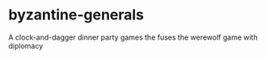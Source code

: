 byzantine-generals
==================

A clock-and-dagger dinner party games the fuses the werewolf game with diplomacy
